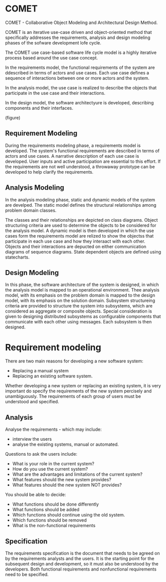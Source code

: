 # COMET

COMET - Collaborative Object Modeling and Architectural Design Method.

COMET is an iterative use-case driven and object-oriented method that specifically addresses the requirements, analysis and design modeling phases of the sofware development lofe cycle.

The COMET use case-based software life cycle model is a highly iterative process based around the use case concept.

In the requirements model, the functional requirements of the system are ddescribed in terms of actors and use cases. Each use case defines a sequence of interactions between one or more actors and the system.

In the analysis model, the use case is realized to describe the objects that participate in the use case and their interactions.

In the design model, the software architectyure is developed, describing components and their interfaces.

(figure)

## Requirement Modeling

During the requirements modeling phase, a requirements model is developed. The system's functional requirements are described in terms of actors and use cases. A narrative description of each use case is developed. User inputs and active participation are essential to this effort. If the requirements are not well understood, a throwaway prototype can be developed to help clarify the requirements.

## Analysis Modeling

In the analysis modeling phase, static and dynamic models of the system are develped. The static model defines the structural relationships among problem domain classes. 

The classes and their relationships are depicted on class diagrams. Object structuring criteria are used to determine the objects to be considered for the analysis model. A dynamic model is then developed in which the use cases form the requirements model are relized to show the objectss that participate in each use case and how they interaact with each other. Objects and their interactions are depucted on either communication diagrams of sequence diagrams. State dependent objects are defined using statecharts.

## Design Modeling

In this phase, the software architecture of the system is designed, in which the analysis model is mapped to an operational environment. Thee analysis model, with its emphasis on the problem domain is mapped to the design model, with its emphasis on the solution domain. Subsystem structureing criteria are provided to structure the system into subsystems, which are considered as aggregate or composite objects. Special consideration is given to designing distributed subsystems as configurable components that communicate with each other using messages. Each subsystem is then designed.

# Requirement modeling

There are two main reasons for developing a new software system:
- Replacing a manual system
- Replacing an existing software system.

Whether developing a new system or replacing an existing system, it is very important do specify the requirements of the new system percisely and unambiguously. The requirements of each group of users must be understood and specified.

## Analysis
Analyse the requirements - which may include:
- interview the users
- analyse the existing systems, manual or automated.

Questions to ask the users include: 
- What is your role in the current system?
- How do you use the current system?
- What are the advantages and limitations of the current system?
- What features should the new system provides?
- What features should the new system NOT provides?

You should be able to decide:
- What functions should be done differently
- What functions should be added
- Which functions should continue using the old system.
- Which functions should be removed
- What is the non-functional requirements

## Specification
The requirements specification is the document that needs to be agreed on by the requirements analysts and the users. It is the starting point for the subsequent design and development, so it must also be understood by the developers. Both functional requirements and nonfunctional requirements need to be specified.
